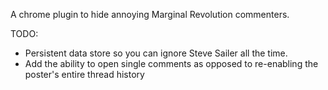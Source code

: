 A chrome plugin to hide annoying Marginal Revolution commenters.

TODO:

- Persistent data store so you can ignore Steve Sailer all the time.
- Add the ability to open single comments as opposed to re-enabling the
  poster's entire thread history

